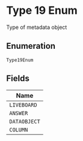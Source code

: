 
# Type 19 Enum

Type of metadata object

## Enumeration

`Type19Enum`

## Fields

| Name |
|  --- |
| `LIVEBOARD` |
| `ANSWER` |
| `DATAOBJECT` |
| `COLUMN` |

